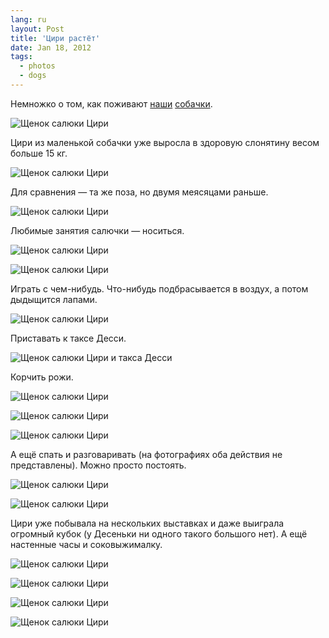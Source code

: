 ```yaml
---
lang: ru
layout: Post
title: 'Цири растёт'
date: Jan 18, 2012
tags:
  - photos
  - dogs
---
```


Немножко о том, как поживают [наши](http://morning.photos/albums/dachshund/) [собачки](http://morning.photos/albums/saluki/).

![Щенок салюки Цири](photo://1224)

<!--more-->

Цири из маленькой собачки уже выросла в здоровую слонятину весом больше 15 кг.

![Щенок салюки Цири](photo://948)

Для сравнения — та же поза, но двумя меясяцами раньше.

![Щенок салюки Цири](photo://943)

Любимые занятия салючки — носиться.

![Щенок салюки Цири](photo://951)

![Щенок салюки Цири](photo://952)

Играть с чем-нибудь. Что-нибудь подбрасывается в воздух, а потом дыдыщится лапами.

![Щенок салюки Цири](upload://2012-01-04-5D-7450-Artem-Sapegin.jpg)

Приставать к таксе Десси.

![Щенок салюки Цири и такса Десси](upload://2012-01-09-5D-7623-Artem-Sapegin.jpg)

Корчить рожи.

![Щенок салюки Цири](photo://1222)

![Щенок салюки Цири](photo://1223)

![Щенок салюки Цири](photo://1226)

А ещё спать и разговаривать (на фотографиях оба действия не представлены). Можно просто постоять.

![Щенок салюки Цири](upload://2012-01-09-5D-7631-Artem-Sapegin.jpg)

![Щенок салюки Цири](photo://950)

Цири уже побывала на нескольких выставках и даже выиграла огромный кубок (у Десеньки ни одного такого большого нет). А ещё настенные часы и соковыжималку.

![Щенок салюки Цири](upload://2011-11-20-5D-6932-Artem-Sapegin.jpg)

![Щенок салюки Цири](upload://2011-11-20-5D-6888-Artem-Sapegin.jpg)

![Щенок салюки Цири](upload://2011-12-24-5D-7142-Artem-Sapegin.jpg)

![Щенок салюки Цири](upload://2011-12-24-5D-7169-Artem-Sapegin.jpg)
